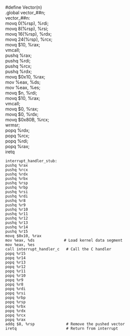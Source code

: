 #define Vector(n) \
.global vector_##n;       \
vector_##n:               \
    movq 0(%rsp), %rdi;    \
    movq 8(%rsp), %rsi;    \
    movq 16(%rsp), %rdx; \
    movq 24(%rsp), %rcx; \
    movq $10, %rax; \
    vmcall; \
    pushq %rax;           \
    pushq %rdi;           \
    pushq %rcx;           \
    pushq %rdx;           \
    movq $0x10, %rax;      \
    mov %eax, %ds;         \
    mov %eax, %es;         \
    movq $n, %rdi;         \
    movq $10, %rax;        \
    vmcall;                 \
    movq $0, %rax;          \
    movq $0, %rdx;          \
    movq $0x80B, %rcx;      \
    wrmsr;                  \
    popq %rdx;              \
    popq %rcx;              \
    popq %rdi;              \
    popq %rax;              \
    iretq
    
    
    interrupt_handler_stub:
    pushq %rax
    pushq %rcx
    pushq %rdx
    pushq %rbx
    pushq %rsp
    pushq %rbp
    pushq %rsi
    pushq %rdi
    pushq %r8
    pushq %r9
    pushq %r10
    pushq %r11
    pushq %r12
    pushq %r13
    pushq %r14
    pushq %r15
    movq $0x10, %rax
    mov %eax, %ds             # Load kernel data segment
    mov %eax, %es
    call interrupt_handler_c   # Call the C handler
    popq %r15
    popq %r14
    popq %r13
    popq %r12
    popq %r11
    popq %r10
    popq %r9
    popq %r8
    popq %rdi
    popq %rsi
    popq %rbp
    popq %rsp
    popq %rbx
    popq %rdx
    popq %rcx
    popq %rax
    addq $8, %rsp              # Remove the pushed vector
    iretq                      # Return from interrupt
